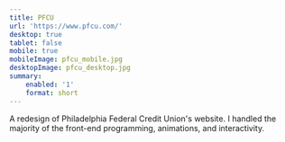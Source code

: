 ```yaml
---
title: PFCU
url: 'https://www.pfcu.com/'
desktop: true
tablet: false
mobile: true
mobileImage: pfcu_mobile.jpg
desktopImage: pfcu_desktop.jpg
summary:
    enabled: '1'
    format: short
---
```


<p>A redesign of Philadelphia Federal Credit Union's website. I handled the majority of the front-end programming, animations, and interactivity.</p>